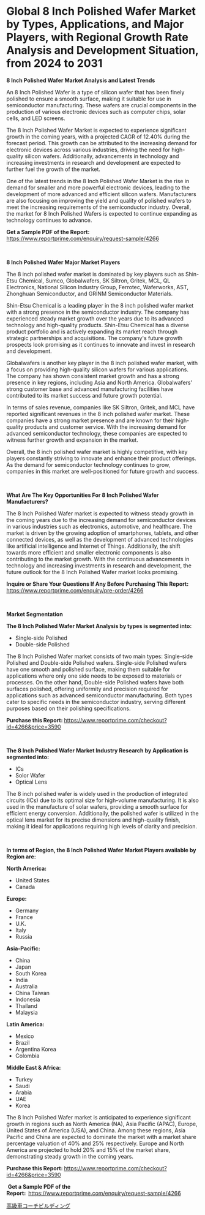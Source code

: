 <p><h1>Global 8 Inch Polished Wafer Market by Types, Applications, and Major Players, with Regional Growth Rate Analysis and Development Situation, from 2024 to 2031</h1></p><p><strong>8 Inch Polished Wafer Market Analysis and Latest Trends</strong></p>
<p><p>An 8 Inch Polished Wafer is a type of silicon wafer that has been finely polished to ensure a smooth surface, making it suitable for use in semiconductor manufacturing. These wafers are crucial components in the production of various electronic devices such as computer chips, solar cells, and LED screens.</p><p>The 8 Inch Polished Wafer Market is expected to experience significant growth in the coming years, with a projected CAGR of 12.40% during the forecast period. This growth can be attributed to the increasing demand for electronic devices across various industries, driving the need for high-quality silicon wafers. Additionally, advancements in technology and increasing investments in research and development are expected to further fuel the growth of the market.</p><p>One of the latest trends in the 8 Inch Polished Wafer Market is the rise in demand for smaller and more powerful electronic devices, leading to the development of more advanced and efficient silicon wafers. Manufacturers are also focusing on improving the yield and quality of polished wafers to meet the increasing requirements of the semiconductor industry. Overall, the market for 8 Inch Polished Wafers is expected to continue expanding as technology continues to advance.</p></p>
<p><strong>Get a Sample PDF of the Report:&nbsp;</strong> <a href="https://www.reportprime.com/enquiry/request-sample/4266">https://www.reportprime.com/enquiry/request-sample/4266</a></p>
<p>&nbsp;</p>
<p><strong>8 Inch Polished Wafer Major Market Players</strong></p>
<p><p>The 8 inch polished wafer market is dominated by key players such as Shin-Etsu Chemical, Sumco, Globalwafers, SK Siltron, Gritek, MCL, QL Electronics, National Silicon Industry Group, Ferrotec, Waferworks, AST, Zhonghuan Semiconductor, and GRINM Semiconductor Materials.</p><p>Shin-Etsu Chemical is a leading player in the 8 inch polished wafer market with a strong presence in the semiconductor industry. The company has experienced steady market growth over the years due to its advanced technology and high-quality products. Shin-Etsu Chemical has a diverse product portfolio and is actively expanding its market reach through strategic partnerships and acquisitions. The company's future growth prospects look promising as it continues to innovate and invest in research and development.</p><p>Globalwafers is another key player in the 8 inch polished wafer market, with a focus on providing high-quality silicon wafers for various applications. The company has shown consistent market growth and has a strong presence in key regions, including Asia and North America. Globalwafers' strong customer base and advanced manufacturing facilities have contributed to its market success and future growth potential.</p><p>In terms of sales revenue, companies like SK Siltron, Gritek, and MCL have reported significant revenues in the 8 inch polished wafer market. These companies have a strong market presence and are known for their high-quality products and customer service. With the increasing demand for advanced semiconductor technology, these companies are expected to witness further growth and expansion in the market.</p><p>Overall, the 8 inch polished wafer market is highly competitive, with key players constantly striving to innovate and enhance their product offerings. As the demand for semiconductor technology continues to grow, companies in this market are well-positioned for future growth and success.</p></p>
<p>&nbsp;</p>
<p><strong>What Are The Key Opportunities For 8 Inch Polished Wafer Manufacturers?</strong></p>
<p><p>The 8 Inch Polished Wafer market is expected to witness steady growth in the coming years due to the increasing demand for semiconductor devices in various industries such as electronics, automotive, and healthcare. The market is driven by the growing adoption of smartphones, tablets, and other connected devices, as well as the development of advanced technologies like artificial intelligence and Internet of Things. Additionally, the shift towards more efficient and smaller electronic components is also contributing to the market growth. With the continuous advancements in technology and increasing investments in research and development, the future outlook for the 8 Inch Polished Wafer market looks promising.</p></p>
<p><strong>Inquire or Share Your Questions If Any Before Purchasing This Report:</strong> <a href="https://www.reportprime.com/enquiry/pre-order/4266">https://www.reportprime.com/enquiry/pre-order/4266</a></p>
<p>&nbsp;</p>
<p><strong>Market Segmentation</strong></p>
<p><strong>The 8 Inch Polished Wafer Market Analysis by types is segmented into:</strong></p>
<p><ul><li>Single-side Polished</li><li>Double-side Polished</li></ul></p>
<p><p>The 8 Inch Polished Wafer market consists of two main types: Single-side Polished and Double-side Polished wafers. Single-side Polished wafers have one smooth and polished surface, making them suitable for applications where only one side needs to be exposed to materials or processes. On the other hand, Double-side Polished wafers have both surfaces polished, offering uniformity and precision required for applications such as advanced semiconductor manufacturing. Both types cater to specific needs in the semiconductor industry, serving different purposes based on their polishing specifications.</p></p>
<p><strong>Purchase this Report:&nbsp;</strong><a href="https://www.reportprime.com/checkout?id=4266&price=3590">https://www.reportprime.com/checkout?id=4266&price=3590</a></p>
<p>&nbsp;</p>
<p><strong>The 8 Inch Polished Wafer Market Industry Research by Application is segmented into:</strong></p>
<p><ul><li>ICs</li><li>Solor Wafer</li><li>Optical Lens</li></ul></p>
<p><p>The 8 inch polished wafer is widely used in the production of integrated circuits (ICs) due to its optimal size for high-volume manufacturing. It is also used in the manufacture of solar wafers, providing a smooth surface for efficient energy conversion. Additionally, the polished wafer is utilized in the optical lens market for its precise dimensions and high-quality finish, making it ideal for applications requiring high levels of clarity and precision.</p></p>
<p>&nbsp;</p>
<p><strong>In terms of Region, the 8 Inch Polished Wafer Market Players available by Region are:</strong></p>
<p>
    <p> <strong> North America: </strong>
        <ul>
            <li>United States</li>
            <li>Canada</li>
        </ul>
        </p> 
    <p> <strong> Europe: </strong>
        <ul>
            <li>Germany</li>
            <li>France</li>
            <li>U.K.</li>
            <li>Italy</li>
            <li>Russia</li>
        </ul>
        </p> 
    <p> <strong> Asia-Pacific: </strong>
        <ul>
            <li>China</li>
            <li>Japan</li>
            <li>South Korea</li>
            <li>India</li>
            <li>Australia</li>
            <li>China Taiwan</li>
            <li>Indonesia</li>
            <li>Thailand</li>
            <li>Malaysia</li>
        </ul>
        </p> 
    <p> <strong> Latin America: </strong>
        <ul>
            <li>Mexico</li>
            <li>Brazil</li>
            <li>Argentina Korea</li>
            <li>Colombia</li>
        </ul>
        </p> 
    <p> <strong> Middle East & Africa: </strong>
        <ul>
            <li>Turkey</li>
            <li>Saudi</li>
            <li>Arabia</li>
            <li>UAE</li>
            <li>Korea</li>
        </ul>
    </p>
    </p>
<p><p>The 8 Inch Polished Wafer market is anticipated to experience significant growth in regions such as North America (NA), Asia Pacific (APAC), Europe, United States of America (USA), and China. Among these regions, Asia Pacific and China are expected to dominate the market with a market share percentage valuation of 40% and 25% respectively. Europe and North America are projected to hold 20% and 15% of the market share, demonstrating steady growth in the coming years.</p></p>
<p><strong>Purchase this Report: </strong><a href="https://www.reportprime.com/checkout?id=4266&price=3590">https://www.reportprime.com/checkout?id=4266&price=3590</a></p>
<p>&nbsp;<strong>Get a Sample PDF of the Report:&nbsp;&nbsp;</strong><a href="https://www.reportprime.com/enquiry/request-sample/4266">https://www.reportprime.com/enquiry/request-sample/4266</a></p>
<p><strong></strong></p>
<p><p><a href="https://github.com/SarahFahey88/Market-Research-Report-List-1/blob/main/502079415073.md">高級車コーチビルディング</a></p></p>